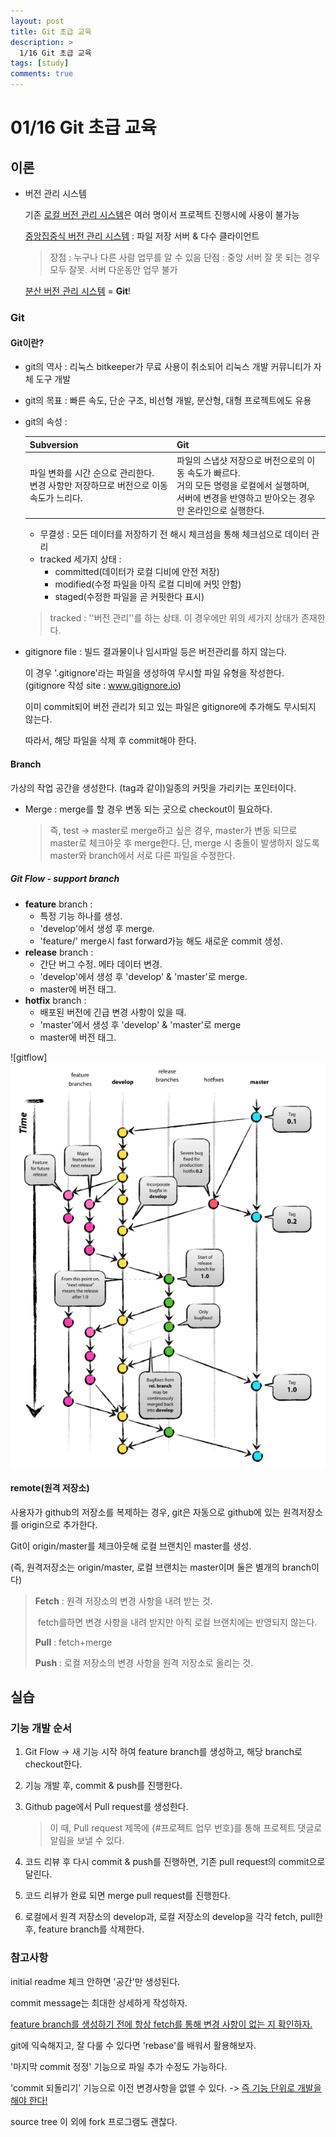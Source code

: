 ```yaml
---
layout: post
title: Git 초급 교육
description: >
  1/16 Git 초급 교육
tags: [study]
comments: true
---
```


# 01/16 Git 초급 교육

## 이론

- 버전 관리 시스템

  기존 <u>로컬 버전 관리 시스템</u>은 여러 명이서 프로젝트 진행시에 사용이 불가능

  <u>중앙집중식 버전 관리 시스템</u> : 파일 저장 서버 & 다수 클라이언트 

  > 장점 : 누구나 다른 사람 업무를 알 수 있음
  > 단점 : 중앙 서버 잘 못 되는 경우 모두 잘못. 서버 다운동안 업무 불가

  <u>분산 버전 관리 시스템</u> = **Git**!

  

### Git

#### Git이란? 

- git의 역사 : 리눅스 bitkeeper가 무료 사용이 취소되어 리눅스 개발 커뮤니티가 자체 도구 개발 

- git의 목표 : 빠른 속도, 단순 구조, 비선형 개발, 분산형, 대형 프로젝트에도 유용

- git의 속성 : 

  | Subversion                                                   | Git                                                          |
  | ------------------------------------------------------------ | ------------------------------------------------------------ |
  | 파일 변화를 시간 순으로 관리한다.<br />변경 사항만 저장하므로 버전으로 이동 속도가 느리다. | 파일의 스냅샷 저장으로 버전으로의 이동 속도가 빠르다.<br />거의 모든 명령을 로컬에서 실행하며, <br />서버에 변경을 반영하고 받아오는 경우만 온라인으로 실행한다. |

  - 무결성 : 모든 데이터를 저장하기 전 해시 체크섬을 통해 체크섬으로 데이터 관리
  - tracked 세가지 상태 : 
    - committed(데이터가 로컬 디비에 안전 저장) 
    - modified(수정 파일을 아직 로컬 디비에 커밋 안함) 
    - staged(수정한 파일을 곧 커핏한다 표시)

  >  tracked : ''버전 관리''를 하는 상태. 이 경우에만 위의 세가지 상태가 존재한다.

- gitignore file : 
  빌드 결과물이나 임시파일 등은 버전관리를 하지 않는다.

  이 경우 '.gitignore'라는 파일을 생성하여 무시할 파일 유형을 작성한다. (gitignore 작성 site : www.gitignore.io)

  이미 commit되어 버전 관리가 되고 있는 파일은 gitignore에 추가해도 무시되지 않는다.

  따라서, 해당 파일을 삭제 후 commit해야 한다. 

  

#### Branch

가상의 작업 공간을 생성한다. (tag과 같이)일종의 커밋을 가리키는 포인터이다.

- Merge : 
  merge를 할 경우 변동 되는 곳으로 checkout이 필요하다.

  > 즉, test -> master로 merge하고 싶은 경우, master가 변동 되므로 master로 체크아웃 후 merge한다.
  > 단, merge 시 충돌이 발생하지 않도록 master와 branch에서 서로 다른 파일을 수정한다. 

##### Git Flow - support branch

 - **feature** branch : 
   - 특정 기능 하나를 생성. 
    - 'develop'에서 생성 후 merge.
    - 'feature/' merge시 fast forward가능 해도 새로운 commit 생성.
 - **release** branch : 
   - 간단 버그 수정. 메타 데이터 변경.
    - 'develop'에서 생성 후 'develop' & 'master'로 merge.
    - master에 버전 태그.
- **hotfix** branch : 
  - 배포된 버전에 긴급 변경 사항이 있을 때.
  - 'master'에서 생성 후 'develop' & 'master'로 merge
  - master에 버전 태그.

![gitflow]<img src="../assets/img/post/gitflow.png">

#### remote(원격 저장소)

사용자가 github의 저장소를 복제하는 경우, git은 자동으로 github에 있는 원격저장소를 origin으로 추가한다.

Git이 origin/master를 체크아웃해 로컬 브랜치인 master를 생성.

(즉, 원격저장소는 origin/master, 로컬 브랜치는 master이며 둘은 별개의 branch이다)

> **Fetch** : 원격 저장소의 변경 사항을 내려 받는 것. 
>
> ​			 fetch를하면 변경 사항을 내려 받지만 아직 로컬 브랜치에는 반영되지 않는다.
>
> **Pull** : fetch+merge
>
> **Push** : 로컬 저장소의 변경 사항을 원격 저장소로 올리는 것.



## 실습

### 기능 개발 순서

1. Git Flow -> 새 기능 시작 하여 feature branch를 생성하고, 해당 branch로 checkout한다.

2. 기능 개발 후, commit & push를 진행한다.

3. Github page에서 Pull request를 생성한다. 

   > 이 때, Pull request 제목에 {#프로젝트 업무 번호}를 통해 프로젝트 댓글로 알림을 보낼 수 있다.

4. 코드 리뷰 후 다시 commit & push를 진행하면, 기존 pull request의 commit으로 달린다.

5. 코드 리뷰가 완료 되면 merge pull request를 진행한다. 

6. 로컬에서 원격 저장소의 develop과, 로컬 저장소의 develop을 각각 fetch, pull한 후, feature branch를 삭제한다.



### 참고사항

initial readme 체크 안하면 '공간'만 생성된다.

commit message는 최대한 상세하게 작성하자.

<u>feature branch를 생성하기 전에 항상 fetch를 통해 변경 사항이 없는 지 확인하자.</u>

git에 익숙해지고, 잘 다룰 수 있다면 'rebase'를 배워서 활용해보자.

'마지막 commit 정정' 기능으로 파일 추가 수정도 가능하다.

'commit 되돌리기' 기능으로 이전 변경사항을 없앨 수 있다. -> <u>즉 기능 단위로 개발을 해야 한다!</u>

source tree 이 외에 fork 프로그램도 괜찮다.